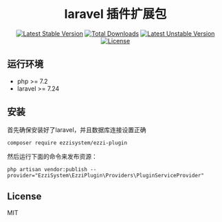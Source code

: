 <h1 align="center">laravel 插件扩展包</h1>

<p align="center">
<a href="https://packagist.org/packages/ezzisystem/ezzi-plugin"><img src="https://poser.pugx.org/ezzisystem/ezzi-plugin/v/stable" alt="Latest Stable Version"></a>
<a href="https://packagist.org/packages/ezzisystem/ezzi-plugin"><img src="https://poser.pugx.org/ezzisystem/ezzi-plugin/downloads" alt="Total Downloads"></a>
<a href="https://packagist.org/packages/ezzisystem/ezzi-plugin"><img src="https://poser.pugx.org/ezzisystem/ezzi-plugin/v/unstable" alt="Latest Unstable Version"></a>
<a href="https://packagist.org/packages/ezzisystem/ezzi-plugin"><img src="https://poser.pugx.org/ezzisystem/ezzi-plugin/license" alt="License"></a>
</p>

## 运行环境

- php >= 7.2
- laravel >= 7.24

## 安装

首先确保安装好了laravel，并且数据库连接设置正确

```Shell
composer require ezzisystem/ezzi-plugin
```

然后运行下面的命令来发布资源：

```shell
php artisan vendor:publish --provider="EzziSystem\EzziPlugin\Providers\PluginServiceProvider"
```

## License

MIT

